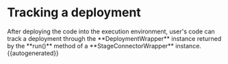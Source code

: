 <h1>Tracking a deployment</h1>
After deploying the code into the execution environment, user's code can track a deployment through the **DeploymentWrapper** instance returned by the **run()** method of a **StageConnectorWrapper** instance.
{{autogenerated}}
